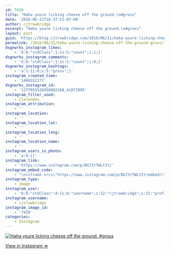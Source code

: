```yaml
---
id: 7438
title: "Haha youre licking cheese off the ground.\n#gross"
date: '2016-06-21T16:37:51-07:00'
author: cjtrowbridge
excerpt: "Haha youre licking cheese off the ground.\n#gross"
layout: post
guid: 'https://blog.cjtrowbridge.com/2016/06/21/haha-youre-licking-cheese-off-the-ground-gross/'
permalink: /2016/06/21/haha-youre-licking-cheese-off-the-ground-gross/
dsgnwrks_instagram_likes:
    - 'O:8:"stdClass":1:{s:5:"count";i:1;}'
dsgnwrks_instagram_comments:
    - 'O:8:"stdClass":1:{s:5:"count";i:0;}'
dsgnwrks_instagram_hashtags:
    - 'a:1:{i:0;s:5:"gross";}'
instagram_created_time:
    - '1466552271'
dsgnwrks_instagram_id:
    - '1277855526950982168_41872995'
instagram_filter_used:
    - Clarendon
instagram_attribution:
    - ''
instagram_location:
    - ''
instagram_location_lat:
    - ''
instagram_location_long:
    - ''
instagram_location_name:
    - ''
instagram_users_in_photo:
    - 'a:0:{}'
instagram_link:
    - 'https://www.instagram.com/p/BG72tTWLtIY/'
instagram_embed_code:
    - "\n<iframe src=\"https://www.instagram.com/p/BG72tTWLtIY/embed/\" width=\"612\" height=\"710\" frameborder=\"0\" scrolling=\"no\" allowtransparency=\"true\" class=\"insta-image-embed\"></iframe>\n"
instagram_type:
    - image
instagram_user:
    - 'O:8:"stdClass":4:{s:8:"username";s:12:"cjtrowbridge";s:15:"profile_picture";s:95:"https://scontent.cdninstagram.com/t51.2885-19/s150x150/13259063_566228746871906_714207650_a.jpg";s:2:"id";s:8:"41872995";s:9:"full_name";s:13:"CJ Trowbridge";}'
instagram_username:
    - cjtrowbridge
instagram_image_id:
    - '7439'
categories:
    - Instagram
---
```


[![Haha youre licking cheese off the ground.
#gross](https://blog.cjtrowbridge.com/wp-content/uploads/2016/06/1466552271-1-1.jpg)](https://www.instagram.com/p/BG72tTWLtIY/)

[View in Instagram ⇒](https://www.instagram.com/p/BG72tTWLtIY/)